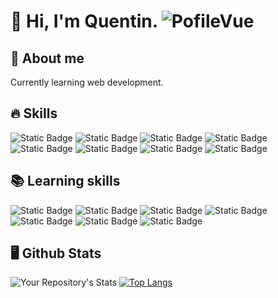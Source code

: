 # 👋 Hi, I'm Quentin. ![PofileVue](https://komarev.com/ghpvc/?username=QuentinGra&style=flat&color=brightgreen)
## 🌱 About me
Currently learning web development.
## 🔥 Skills
![Static Badge](https://img.shields.io/badge/HTML-%23E34F26?style=flat&logo=HTML5&logoColor=%23E34F26&labelColor=black)
![Static Badge](https://img.shields.io/badge/css-%231572B6?style=flat&logo=css3&logoColor=%231572B6&labelColor=black)
![Static Badge](https://img.shields.io/badge/sass-%23CC6699?style=flat&logo=sass&logoColor=%23CC6699&labelColor=black)
![Static Badge](https://img.shields.io/badge/tailwind-%2306B6D4?style=flat&logo=tailwindcss&logoColor=%2306B6D4&labelColor=black)
![Static Badge](https://img.shields.io/badge/php-%23777BB4?style=flat&logo=php&logoColor=%23777BB4&labelColor=black)
![Static Badge](https://img.shields.io/badge/mysql-%234479A1?style=flat&logo=mysql&logoColor=%234479A1&labelColor=black)
![Static Badge](https://img.shields.io/badge/npm-%23CB3837?style=flat&logo=npm&logoColor=%23CB3837&labelColor=black)
![Static Badge](https://img.shields.io/badge/git-%23F05032?style=flat&logo=git&logoColor=%23F05032&labelColor=black)
## 📚 Learning skills
![Static Badge](https://img.shields.io/badge/javascript-%23F7DF1E?style=flat&logo=javascript&logoColor=%23F7DF1E&labelColor=black)
![Static Badge](https://img.shields.io/badge/typescript-%233178C6?style=flat&logo=typescript&logoColor=%233178C6&labelColor=black)
![Static Badge](https://img.shields.io/badge/vue-%234FC08D?style=flat&logo=vuedotjs&logoColor=%234FC08D&labelColor=black)
![Static Badge](https://img.shields.io/badge/symfony-%23000000?style=flat&logo=symfony&logoColor=white&labelColor=black)
![Static Badge](https://img.shields.io/badge/postgresql-%234169E1?style=flat&logo=postgresql&logoColor=%234169E1&labelColor=black)
![Static Badge](https://img.shields.io/badge/yarn-%232C8EBB?style=flat&logo=yarn&logoColor=%232C8EBB&labelColor=black)
![Static Badge](https://img.shields.io/badge/docker-%232496ED?style=flat&logo=docker&logoColor=%232496ED&labelColor=black)


## 🖥 Github Stats
![Your Repository's Stats](https://github-readme-stats.vercel.app/api?username=quentinGra&show_icons=true&theme=vue-dark&hide_border=true)
[![Top Langs](https://github-readme-stats.vercel.app/api/top-langs/?username=quentinGra&layout=compact&theme=vue-dark&hide_border=true)](https://github.com/quentinGra/github-readme-stats)

